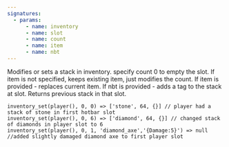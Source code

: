 ```yaml
---
signatures:
  - params:
      - name: inventory
      - name: slot
      - name: count
      - name: item
      - name: nbt
---
```


Modifies or sets a stack in inventory. specify count 0 to empty the slot. If
item is not specified, keeps existing item, just modifies the count. If item is
provided - replaces current item. If nbt is provided - adds a tag to the stack
at slot. Returns previous stack in that slot.

```scarpet
inventory_set(player(), 0, 0) => ['stone', 64, {}] // player had a stack of stone in first hotbar slot
inventory_set(player(), 0, 6) => ['diamond', 64, {}] // changed stack of diamonds in player slot to 6
inventory_set(player(), 0, 1, 'diamond_axe','{Damage:5}') => null //added slightly damaged diamond axe to first player slot
```
